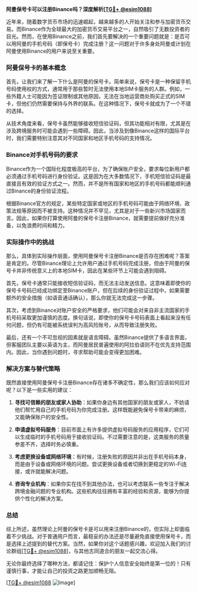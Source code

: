 **阿曼保号卡可以注册Binance吗？深度解析[[TG💪+ @esim1088](https://t.me/s/esim1088)]**

近年来，随着数字货币市场的迅速崛起，越来越多的人开始关注和参与加密货币交易。而Binance作为全球最大的加密货币交易平台之一，自然吸引了无数投资者的目光。然而，在使用Binance之前，我们首先要解决的一个重要问题就是：是否可以用阿曼的手机号码（即保号卡）完成注册？这一问题对于许多身处阿曼或计划在阿曼使用Binance的用户来说至关重要。

### 阿曼保号卡的基本概念

首先，让我们来了解一下什么是阿曼的保号卡。简单来说，保号卡是一种保留手机号码使用权的方式，通常用于那些暂时无法使用本地SIM卡服务的人群。例如，一些外籍人士可能因为签证限制或其他原因，无法在当地运营商处购买正式的SIM卡，但他们仍然需要保持与外界的联系。在这种情况下，保号卡就成为了一个不错的选择。

从技术角度来看，保号卡虽然能够接收短信验证码，但其功能相对有限，尤其是在涉及跨境服务时可能会遇到一些障碍。因此，当涉及到像Binance这样的国际平台时，我们需要特别注意其对不同国家和地区手机号码的支持情况。

### Binance对手机号码的要求

Binance作为一个国际化程度极高的平台，为了确保账户安全，要求每位新用户都必须通过手机号码进行身份验证。这是因为在大多数情况下，手机短信验证码是最直接且有效的验证方式之一。然而，并不是所有国家和地区的手机号码都能顺利通过Binance的身份验证流程。

根据Binance官方的规定，某些特定国家或地区的手机号码可能由于网络环境、政策法规等原因而不被支持。这种情况并不罕见，尤其是对于一些新兴市场国家而言。因此，如果你打算使用阿曼的保号卡注册Binance，就需要提前做好充分准备，以免浪费时间和精力。

### 实际操作中的挑战

那么，具体到实际操作层面，使用阿曼保号卡注册Binance是否存在困难呢？答案是肯定的。尽管Binance理论上允许用户通过手机号码完成注册，但由于阿曼的保号卡并非传统意义上的本地SIM卡，因此在某些环节上可能会遇到阻碍。

首先，保号卡通常只能接收短信验证码，而无法主动发送信息。这意味着即使你的保号卡号码已经成功绑定至Binance账户，但在后续的身份验证过程中，如果需要额外的安全措施（如语音通话确认），那么你就无法完成这一步骤。

其次，考虑到Binance对账户安全的严格要求，他们可能会对来自非主流国家的手机号码采取更加谨慎的态度。换句话说，即使你的保号卡号码表面上看起来没有任何问题，但仍有可能被系统误判为高风险账号，从而导致注册失败。

最后，还有一个不可忽视的因素就是语言障碍。虽然Binance提供了多语言界面，但客服团队主要以英语为主，而阿曼居民普遍使用的阿拉伯语则不在优先支持范围内。因此，当你遇到问题时，寻求帮助可能会变得更加困难。

### 解决方案与替代策略

既然直接使用阿曼保号卡注册Binance存在诸多不确定性，那么我们应该如何应对呢？以下是一些实用的建议：

1. **寻找可信赖的朋友或家人协助**：如果你身边有其他国家的朋友或家人，不妨请他们帮忙用自己的手机号码为你完成注册。这样既能避免保号卡带来的麻烦，又能确保账户的安全性。

2. **申请虚拟号码服务**：目前市面上有许多提供虚拟号码服务的应用程序，它们可以生成临时的手机号码用于接收验证码。不过需要注意的是，这类服务的质量参差不齐，选择时务必慎重。

3. **考虑更换设备或网络环境**：有时候，注册失败的原因并非出在手机号码本身，而是由于设备或网络环境的问题。尝试更换设备或者切换到更稳定的Wi-Fi连接，或许就能解决问题。

4. **咨询专业机构**：如果你实在找不到其他办法，也可以考虑联系一些专注于解决跨境金融问题的专业机构。这些机构往往拥有丰富的经验和资源，能够为你提供个性化的解决方案。

### 总结

综上所述，虽然理论上阿曼的保号卡是可以用来注册Binance的，但实际上却面临着不少挑战。对于普通用户而言，最稳妥的办法还是尽量避免直接使用保号卡，而是选择上述提到的替代方案。当然，如果你对这个话题感兴趣，欢迎加入我们的讨论群组[[TG💪+ @esim1088](https://t.me/s/esim1088)]，与其他志同道合的朋友一起交流心得。

无论你最终选择了哪种方法，都请记住：保护个人信息安全始终是第一位的！只有谨慎行事，才能让自己的投资之路更加顺畅无阻。

[[TG💪+ @esim1088](https://t.me/s/esim1088) ![Image](https://i.postimg.cc/4NQfJmqS/Snipaste-2025-05-13-00-14-12.png)]